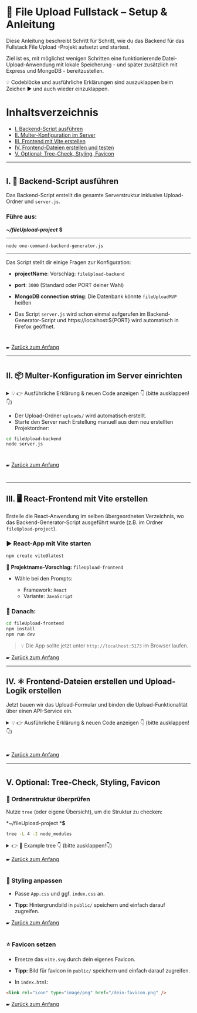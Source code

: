
# 📁 File Upload Fullstack – Setup & Anleitung

Diese Anleitung beschreibt Schritt für Schritt, wie du das Backend für das Fullstack File Upload -Projekt aufsetzt und startest. 

Ziel ist es, mit möglichst wenigen Schritten eine funktionierende Datei-Upload-Anwendung mit lokale Speicherung - und später zusätzlich mit Express und MongoDB - bereitzustellen.

💡 Codeblöcke und ausführliche Erklärungen sind auszuklappen beim Zeichen ▶ und auch wieder einzuklappen.

#
# Inhaltsverzeichnis

* [I. Backend-Script ausführen](#i-backend-script-ausführen)
* [II. Multer-Konfiguration im Server](#ii-multer-konfiguration-im-server)
* [III. Frontend mit Vite erstellen](#iii-frontend-mit-vite-erstellen)
* [IV. Frontend-Dateien erstellen und testen](#iv-frontend-dateien-erstellen-und-testen)
* [V. Optional: Tree-Check, Styling, Favicon](#v-optional-tree-check-styling-favicon)

---
#

## I.  🔧 Backend-Script ausführen

Das Backend-Script erstellt die gesamte Serverstruktur inklusive Upload-Ordner und `server.js`.

### Führe aus:

***~/fileUpload-project*** **$**
_________________________________________


    node one-command-backend-generator.js
__________________________________________


Das Script stellt dir einige Fragen zur Konfiguration:

* **projectName**: Vorschlag: `fileUpload-backend`
* **port**: `3000` (Standard oder PORT deiner Wahl)
* **MongoDB connection string**: Die Datenbank könnte `fileUploadMVP` heißen

* Das Script `server.js` wird schon einmal aufgerufen im Backend-Generator-Script und https://localhost:${PORT} wird automatisch in Firefox geöffnet.

#
🖝 [Zurück zum Anfang](#inhaltsverzeichnis)

---
#
## II. 📦 Multer-Konfiguration im Server einrichten

<details>
<summary>💡 👉️ Ausführliche Erklärung & neuen Code anzeigen 👇️ (bitte ausklappen!👇️)
</summary>



Wechsle in das neue Projektverzeichnis und installiere [Multer](https://github.com/expressjs/multer), das Middleware-Paket für Datei-Uploads:

```bash
cd fileUpload-backend
npm install multer fs path
````

### 🔌 Ergänze folgende Code-Blöcke in deiner `server.js`

#### 🧱 A. Imports (oberhalb deiner Datei)

```js
import multer from "multer";
import path from "path";
import fs from "path"
import { fileURLToPath } from "url";
```
#
-----------------------------
#### ⚙️ *Nach* B. `dotenv.config()` & Middleware (*steht schon da im Script!*):

```js
dotenv.config();

const app = express();
app.use(express.json());
app.use(cors()); 
```
#
-------------------------------

```js
// C. ######### Multer Konfiguration ############################################

// Pfad-Ermittlung für ES-Module
const __filename = fileURLToPath(import.meta.url);
const __dirname = path.dirname(__filename);

// Create an "uploads" directory if it doesn't exist
const uploadDir = path.join(__dirname, 'uploads');
if (!fs.existsSync(uploadDir)) fs.mkdirSync(uploadDir);

// Multer Setup
const storage = multer.diskStorage({
  destination: (req, file, cb) => cb(null, "uploads"),
  filename: (req, file, cb) =>
    cb(null, Date.now() + "-" + file.originalname),
});
const upload = multer({ storage });

// Statische Route für Uploads, damit man Dateien öffentlich abrufen kann
app.use("/uploads", express.static(path.join(__dirname, "uploads")));
```
#
#

#### 🔁 D. Danach wie gewohnt:

```js
connect();

app.get("/", (req, res) => {
  res.send("Hello co-creator! Let's start building something great 🤓");
});
```
#
#

#### 📤 E. Upload-Route (unterhalb deiner GET-Routes, oberhalb Error Middleware)

```js
// ### POST /upload single file ###############################
app.post("/upload", upload.single("file"), (req, res) => {
  if (!req.file) {
    return res.status(400).json({ error: "Keine Datei empfangen" });
  }

  res.json({
    message: "Datei erfolgreich hochgeladen!",
    filename: req.file.filename,
    url: `/uploads/${req.file.filename}`,
  });
});
```
#
#
####  F. am Ende

- Error Middleware
- start server
🔚
</details>

* Der Upload-Ordner `uploads/` wird automatisch erstellt.
* Starte den Server nach Erstellung manuell aus dem neu erstellten Projektordner:

```bash
cd fileUpload-backend
node server.js
```
#
🖝 [Zurück zum Anfang](#inhaltsverzeichnis)
#
---

## III. 🖥️ React-Frontend mit Vite erstellen


Erstelle die React-Anwendung im selben übergeordneten Verzeichnis, wo das Backend-Generator-Script ausgeführt wurde (z.B. im Ordner `fileUpload-project`).

### ▶️ React-App mit Vite starten

```bash
npm create vite@latest
````

📌 **Projektname-Vorschlag:** `fileUpload-frontend`

* Wähle bei den Prompts:

  * Framework: `React`
  * Variante: `JavaScript`

### 📂 Danach:

```bash
cd fileUpload-frontend
npm install
npm run dev
```

> 💡 Die App sollte jetzt unter `http://localhost:5173` im Browser laufen.


🖝 [Zurück zum Anfang](#inhaltsverzeichnis)

---

## IV. ⚛️ Frontend-Dateien erstellen und Upload-Logik erstellen 

Jetzt bauen wir das Upload-Formular und binden die Upload-Funktionalität über einen API-Service ein.

<details>
<summary>💡 👉️ Ausführliche Erklärung & neuen Code anzeigen 👇️ (bitte ausklappen!👇️)
</summary>

🖝 [Zurück zum Anfang](#inhaltsverzeichnis)

#
### 1️⃣ `App.jsx` ersetzen

Ersetze den Inhalt von `src/App.jsx` mit folgendem Code:

```jsx
import React from 'react';
import UploadForm from './UploadForm';

function App() {
  return (
    <div className="App">
      <UploadForm />
    </div>
  );
}

export default App;
```

---

### 2️⃣ Neue Datei: `src/UploadForm.jsx`

Erstelle die Datei `UploadForm.jsx` im `src/`-Verzeichnis mit folgendem Inhalt:

```js
import React, { useState } from 'react';
import { uploadFile } from './api/uploadService.js';

const UploadForm = () => {
  const [file, setFile] = useState(null);
  const [preview, setPreview] = useState('');
  const [message, setMessage] = useState('');

  const handleFileChange = (e) => {
    const selected = e.target.files[0];
    setFile(selected);
    setPreview(URL.createObjectURL(selected));
    setMessage('');
  };

  const handleSubmit = async (e) => {
    e.preventDefault();
    if (!file) return setMessage('Bitte wähle eine Datei aus.');

    try {
      const res = await uploadFile(file);
      setMessage(res.message);
    } catch (err) {
      setMessage(err.message || 'Upload fehlgeschlagen');
    }
  };

  return (
    <div>
      <h2>Datei hochladen</h2>
      <form onSubmit={handleSubmit}>
        <input type="file" onChange={handleFileChange} />
        <button type="submit">Hochladen</button>
      </form>

      {preview && (
        <div>
          <h4>Vorschau:</h4>
          <img src={preview} alt="Preview" width="200" />
        </div>
      )}

      {message && <p>{message}</p>}
    </div>
  );
};

export default UploadForm;
```


> 📌 Diese Komponente kümmert sich rein um die UI und verwendet die Funktion `uploadFile` aus einem separaten API-Service.

---

### 3️⃣ Ordner und Datei für Upload-Service

Erstelle im `src/`-Ordner einen Unterordner `api/` und darin die Datei `uploadService.js` mit dem folgenden Code:

#
📄 `src/api/uploadService.js`:

```js
export const uploadFile = async (file) => {
  const formData = new FormData();
  formData.append('file', file);

  const response = await fetch('http://localhost:3000/upload', {
    method: 'POST',
    body: formData,
  });

  if (!response.ok) throw new Error('Serverfehler beim Upload');

  return await response.json();
};
```

> ⚠️ **Wichtig:** Stelle sicher, dass die URL (`http://localhost:3000/upload`) mit dem tatsächlichen Port deines Backends übereinstimmt.

> 🔧 Optional kannst du `http://localhost:${PORT}` in eine `.env` oder `config.js` hier im frontend auslagern.

</details>


#
🖝 [Zurück zum Anfang](#inhaltsverzeichnis)

---
#
## V. Optional: Tree-Check, Styling, Favicon

### 📁 Ordnerstruktur überprüfen

Nutze `tree` (oder eigene Übersicht), um die Struktur zu checken:

*~/fileUpload-project ***$**
```bash
tree -L 4 -I node_modules
```

<details><summary>👉️ 🌲 Example tree 👇️ (bitte ausklappen!👇️)</summary>

```
.
├── fileUpload-backend
│   ├── package.json
│   ├── package-lock.json
│   ├── server.js
│   ├── uploads
│   │   ├── Gist-Treasury.png
│   │   ├── GRUB-meldung.png
│   │   ├── Kanagawa.png
│   │   └── Serenity-Zen.png
│   └── utils
│       └── connectDB.js
├── fileUpload-folder-structure.md
├── fileUpload-frontend
│   ├── eslint.config.js
│   ├── index.html
│   ├── package.json
│   ├── package-lock.json
│   ├── public
│   │   ├── Hokusai.png
│   │   └── vite.svg
│   ├── README.md
│   ├── src
│   │   ├── api
│   │   │   └── uploadService.js
│   │   ├── App.css
│   │   ├── App.jsx
│   │   ├── assets
│   │   │   └── react.svg
│   │   ├── index.css
│   │   ├── main.jsx
│   │   └── UploadForm.jsx
│   └── vite.config.js
└── README.md

9 directories, 37 files
```
</details>

🖝 [Zurück zum Anfang](#inhaltsverzeichnis)


#
### 🎨 Styling anpassen

* Passe `App.css` und ggf. `index.css` an.

* **Tipp:** Hintergrundbild in `public/` speichern und einfach darauf zugreifen.


🖝 [Zurück zum Anfang](#inhaltsverzeichnis)

#

### ⭐ Favicon setzen

* Ersetze das `vite.svg` durch dein eigenes Favicon.

* **Tipp:** Bild für favicon in `public/` speichern und einfach darauf zugreifen.

* In `index.html`:

```html
<link rel="icon" type="image/png" href="/dein-favicon.png" />
```

🖝 [Zurück zum Anfang](#inhaltsverzeichnis)
